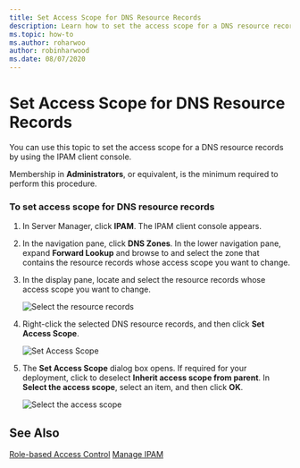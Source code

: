 ```yaml
---
title: Set Access Scope for DNS Resource Records
description: Learn how to set the access scope for a DNS resource records by using the IPAM client console.
ms.topic: how-to
ms.author: roharwoo
author: robinharwood
ms.date: 08/07/2020
---
```

# Set Access Scope for DNS Resource Records

You can use this topic to set the access scope for a DNS resource records by using the IPAM client console.

Membership in **Administrators**, or equivalent, is the minimum required to perform this procedure.

### To set access scope for DNS resource records

1.  In Server Manager, click  **IPAM**. The IPAM client console appears.

2.  In the navigation pane, click **DNS Zones**.  In the lower navigation pane, expand **Forward Lookup** and browse to and select the zone that contains the resource records whose access scope you want to change.

3.  In the display pane, locate and select the resource records whose access scope you want to change.

    ![Select the resource records](../../media/Set-Access-Scope-for-DNS-Resource-Records/ipam_RestrictUserToRRControl_02.jpg)

4.  Right-click the selected DNS resource records, and then click **Set Access Scope**.

    ![Set Access Scope](../../media/Set-Access-Scope-for-DNS-Resource-Records/ipam_RestrictUserToRRControl_03.jpg)

5.  The **Set Access Scope** dialog box opens. If required for your deployment, click to deselect **Inherit access scope from parent**. In **Select the access scope**, select an item, and then click **OK**.

    ![Select the access scope](../../media/Set-Access-Scope-for-DNS-Resource-Records/ipam_RestrictUserToRRControl_04.jpg)

## See Also
[Role-based Access Control](Role-based-Access-Control.md)
[Manage IPAM](Manage-IPAM.md)



